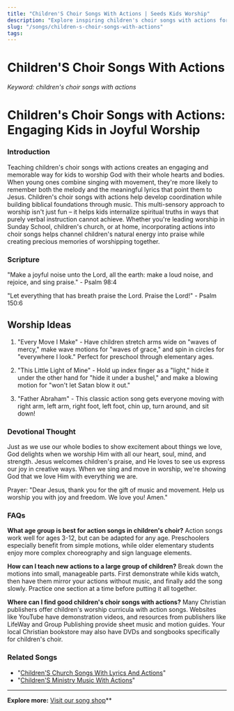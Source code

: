 ```yaml
---
title: "Children'S Choir Songs With Actions | Seeds Kids Worship"
description: "Explore inspiring children's choir songs with actions for children's worship and faith development. Biblical music resources for families and ministry."
slug: "/songs/children-s-choir-songs-with-actions"
tags:
---
```


# Children'S Choir Songs With Actions

_Keyword: children's choir songs with actions_

# Children's Choir Songs with Actions: Engaging Kids in Joyful Worship

### Introduction
Teaching children's choir songs with actions creates an engaging and memorable way for kids to worship God with their whole hearts and bodies. When young ones combine singing with movement, they're more likely to remember both the melody and the meaningful lyrics that point them to Jesus. Children's choir songs with actions help develop coordination while building biblical foundations through music. This multi-sensory approach to worship isn't just fun – it helps kids internalize spiritual truths in ways that purely verbal instruction cannot achieve. Whether you're leading worship in Sunday School, children's church, or at home, incorporating actions into choir songs helps channel children's natural energy into praise while creating precious memories of worshipping together.

### Scripture
"Make a joyful noise unto the Lord, all the earth: make a loud noise, and rejoice, and sing praise." - Psalm 98:4

"Let everything that has breath praise the Lord. Praise the Lord!" - Psalm 150:6

## Worship Ideas
1. "Every Move I Make" - Have children stretch arms wide on "waves of mercy," make wave motions for "waves of grace," and spin in circles for "everywhere I look." Perfect for preschool through elementary ages.

2. "This Little Light of Mine" - Hold up index finger as a "light," hide it under the other hand for "hide it under a bushel," and make a blowing motion for "won't let Satan blow it out."

3. "Father Abraham" - This classic action song gets everyone moving with right arm, left arm, right foot, left foot, chin up, turn around, and sit down!

### Devotional Thought
Just as we use our whole bodies to show excitement about things we love, God delights when we worship Him with all our heart, soul, mind, and strength. Jesus welcomes children's praise, and He loves to see us express our joy in creative ways. When we sing and move in worship, we're showing God that we love Him with everything we are.

Prayer: "Dear Jesus, thank you for the gift of music and movement. Help us worship you with joy and freedom. We love you! Amen."

### FAQs

**What age group is best for action songs in children's choir?**
Action songs work well for ages 3-12, but can be adapted for any age. Preschoolers especially benefit from simple motions, while older elementary students enjoy more complex choreography and sign language elements.

**How can I teach new actions to a large group of children?**
Break down the motions into small, manageable parts. First demonstrate while kids watch, then have them mirror your actions without music, and finally add the song slowly. Practice one section at a time before putting it all together.

**Where can I find good children's choir songs with actions?**
Many Christian publishers offer children's worship curricula with action songs. Websites like YouTube have demonstration videos, and resources from publishers like LifeWay and Group Publishing provide sheet music and motion guides. Your local Christian bookstore may also have DVDs and songbooks specifically for children's choir.

### Related Songs

- "[Children'S Church Songs With Lyrics And Actions](/songs/children-s-church-songs-with-lyrics-and-actions/)"
- "[Children'S Ministry Music With Actions](/songs/children-s-ministry-music-with-actions/)"

---

**Explore more:** [Visit our song shop](https://seedskidsworship.com/shop)**

<!-- Schema Markup -->
<script type="application/ld+json">
{
  "@context": "https://schema.org",
  "@type": "MusicRecording",
  "name": "Children'S Choir Songs With Actions",
  "byArtist": {
    "@type": "MusicGroup",
    "name": "Seeds Kids Worship"
  },
  "isFamilyFriendly": true,
  "url": "https://seedskidsworship.com/songs/children-s-choir-songs-with-actions/"
}
</script>